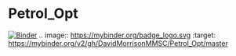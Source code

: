 # Petrol_Opt
[![Binder](https://mybinder.org/badge_logo.svg)](https://mybinder.org/v2/gh/DavidMorrisonMMSC/Petrol_Opt/master)
.. image:: https://mybinder.org/badge_logo.svg
 :target: https://mybinder.org/v2/gh/DavidMorrisonMMSC/Petrol_Opt/master
